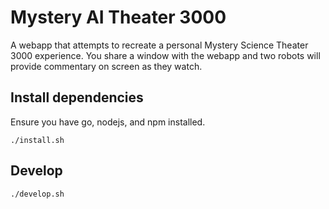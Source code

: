 # Mystery AI Theater 3000 
A webapp that attempts to recreate a personal Mystery Science Theater 3000 experience. You share a window with the webapp and two robots will provide commentary on screen as they watch.

## Install dependencies

Ensure you have go, nodejs, and npm installed.

```
./install.sh
```

## Develop

```
./develop.sh
```


